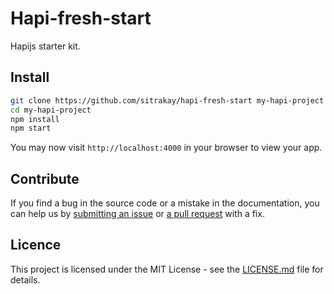 # Hapi-fresh-start

Hapijs starter kit.

## Install

```bash
git clone https://github.com/sitrakay/hapi-fresh-start my-hapi-project
cd my-hapi-project
npm install
npm start
```
You may now visit `http://localhost:4000` in your browser to view your app.

## Contribute

If you find a bug in the source code or a mistake in the documentation, you can help us by [submitting an issue](https://github.com/sitrakay/hapi-fresh-start/issues) or [a pull request](https://github.com/sitrakay/hapi-fresh-start/compare) with a fix.

## Licence

This project is licensed under the MIT License - see the [LICENSE.md](https://github.com/sitrakay/hapi-fresh-start/blob/master/LICENCE.md) file for details.